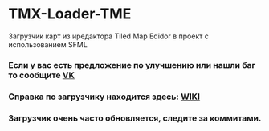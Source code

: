 # TMX-Loader-TME
Загрузчик карт из иредактора Tiled Map Edidor в проект с использованием SFML

### Если у вас есть предложение по улучшению или нашли баг то сообщите [VK](https://vk.com/id219750877)

### Справка по загрузчику находится здесь: [WIKI](https://github.com/eSkry/TMX-Loader-TME/wiki)

### Загрузчик очень часто обновляется, следите за коммитами.
